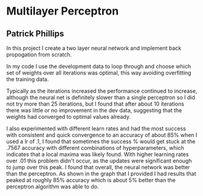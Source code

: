 # Multilayer Perceptron
## Patrick Phillips

In this project I create a two layer neural network and implement back propogation from scratch.

In my code I use the development data to loop through and choose which set of weights over all iterations was optimal, 
this way avoiding overfitting the training data.

Typically as the iterations increased the performance continued to increase, although the neural net is definitely 
slower than a single perceptron so I did not try more than 25 iterations, but I found that after about 10 iterations
there was little or no improvement in the dev data, suggesting that the weights had converged to optimal values already.

I also experimented with different learn rates and had the most success with consistent and quick convergence to an accuracy of about
85% when I used a lr of .1, I found that sometimes the success % would get stuck at the .7567 accuracy with different combinations of hyperparameters, which indicates that a local maxima was likely found. With higher learning rates over .01 this problem didn't occur, as the updates were significant enough to jump over this peak. I found that overall, the neural network was better than the perceptron. As shown in the graph that I provided I had results that peaked at roughly 85% accuracy which is about 5% better than the perceptron algorithm was able to do.

